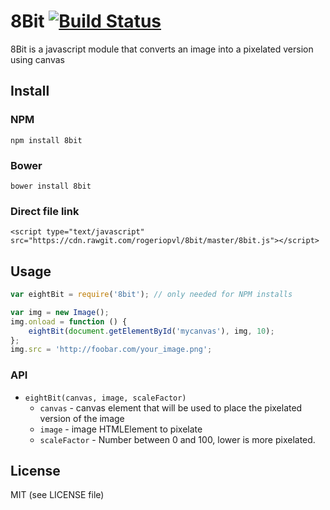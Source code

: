 # 8Bit [![Build Status](https://travis-ci.org/rogeriopvl/8bit.svg)](https://travis-ci.org/rogeriopvl/8bit)

8Bit is a javascript module that converts an image into a pixelated version using canvas

## Install

### NPM

    npm install 8bit

### Bower

    bower install 8bit

### Direct file link

    <script type="text/javascript" src="https://cdn.rawgit.com/rogeriopvl/8bit/master/8bit.js"></script>

## Usage

```javascript
var eightBit = require('8bit'); // only needed for NPM installs

var img = new Image();
img.onload = function () {
    eightBit(document.getElementById('mycanvas'), img, 10);
};
img.src = 'http://foobar.com/your_image.png';
```

### API

- `eightBit(canvas, image, scaleFactor)`
    - `canvas` - canvas element that will be used to place the pixelated version of the image
    - `image` - image HTMLElement to pixelate
    - `scaleFactor` - Number between 0 and 100, lower is more pixelated.

## License

MIT (see LICENSE file)
